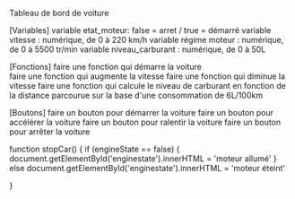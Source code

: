 Tableau de bord de voiture


[Variables]
variable etat_moteur: false = arret / true = démarré
variable vitesse : numérique, de 0 à 220 km/h
variable régime moteur : numérique, de 0 à 5500 tr/min
variable niveau_carburant : numérique, de 0 à 50L

[Fonctions]
faire une fonction qui démarre la voiture  
faire une fonction qui augmente la vitesse
faire une fonction qui diminue la vitesse
faire une fonction qui calcule le niveau de carburant en fonction de la distance parcourue sur la base d'une consommation de 6L/100km

[Boutons]
faire un bouton pour démarrer la voiture
faire un bouton pour accélérer la voiture
faire un bouton pour ralentir la voiture
faire un bouton pour arrêter la voiture


function stopCar() {
    if (engineState == false) {
        document.getElementById('enginestate').innerHTML = 'moteur allumé'
    } else
        document.getElementById('enginestate').innerHTML = 'moteur éteint'

}
